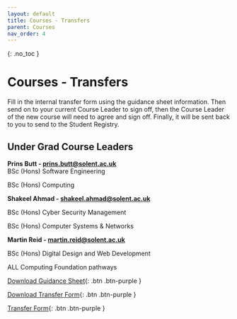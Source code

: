 ```yaml
---
layout: default
title: Courses - Transfers
parent: Courses
nav_order: 4
---
```


{: .no_toc }

# Courses - Transfers

Fill in the internal transfer form using the guidance sheet information. Then send on to your current Course Leader to sign off, then the Course Leader of the new course will need to agree and sign off. Finally, it will be sent back to you to send to the Student Registry.


## Under Grad Course Leaders

**Prins Butt - prins.butt@solent.ac.uk**	
BSc (Hons) Software Engineering

BSc (Hons) Computing

**Shakeel Ahmad - shakeel.ahmad@solent.ac.uk**

BSc (Hons) Cyber Security Management

BSc (Hons) Computer Systems & Networks 

**Martin Reid - martin.reid@solent.ac.uk**

BSc (Hons) Digital Design and Web Development

ALL Computing Foundation pathways

[Download Guidance Sheet](https://ssu-my.sharepoint.com/:w:/g/personal/martin_reid_solent_ac_uk/ESvs9cSGLjZItRWGVsQT8RMB3i-O2Ds_qQk0IPrXloGPPg?e=OWzuBF){: .btn .btn-purple }

[Download Transfer Form](https://ssu-my.sharepoint.com/:w:/g/personal/martin_reid_solent_ac_uk/Eb20mTAnvP5EuFtktYRZB74BDmnp77t_77p1cjlTMu_V6A?e=stzrzs){: .btn .btn-purple }

[Transfer Form](../images/internal_trans_fillable_main_2021.docx){: .btn .btn-purple }

